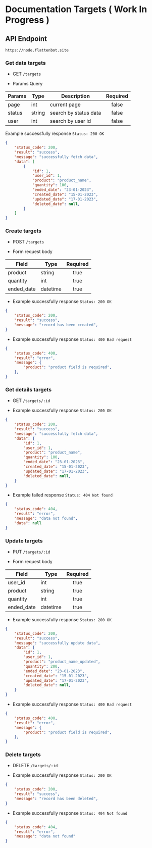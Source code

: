 # Documentation Targets ( Work In Progress )

## API Endpoint

```
https://node.flattenbot.site
```

### Get data targets

- GET `/targets`

- Params Query

| **Params**     | **Type**     | **Description**       | **Required** |
| -------------  | ------------ | --------------------- | :----------: |
| page           | int          | current page          | false        |
| status         | string       | search by status data | false        |
| user           | int          | search by user id     | false        |

Example successfully response `Status: 200 OK`

```json
{
    "status_code": 200,
    "result": "success",
    "message": "successfully fetch data",
    "data": [
        {
            "id": 1,
            "user_id": 1,
            "product": "product_name",
            "quantity": 100,
            "ended_date": "23-01-2023",
            "created_date": "15-01-2023",
            "updated_date": "17-01-2023",
            "deleted_date": null,
        }
    ]
}
```

### Create targets

- POST `/targets`

- Form request body

| **Field**     | **Type**    | **Required** |
| ------------- | ----------  | :----------: |
| product       | string      | true         | 
| quantity      | int         | true         |
| ended_date    | datetime    | true         |

- Example successfully response `Status: 200 OK`

```json
{
    "status_code": 200,
    "result": "success",
    "message": "record has been created",
}
```
- Example successfully response `Status: 400 Bad request`

```json
{
    "status_code": 400,
    "result": "error",
    "message": {
        "product": "product field is required",
    },
}
```
### Get details targets
- GET `/targets/:id`

- Example successfully response `Status: 200 OK`

```json
{
    "status_code": 200,
    "result": "success",
    "message": "successfully fetch data",
    "data": {
        "id": 1,
        "user_id": 1,
        "product": "product_name",
        "quantity": 100,
        "ended_date": "23-01-2023",
        "created_date": "15-01-2023",
        "updated_date": "17-01-2023",
        "deleted_date": null,
    }
}
```
- Example failed response `Status: 404 Not found`

```json
{
    "status_code": 404,
    "result": "error",
    "message": "data not found",
    "data": null
}
```
### Update targets

- PUT `/targets/:id`

- Form request body

| **Field**     | **Type**    | **Required** |
| ------------- | ----------  | :----------: |
| user_id       | int         | true         |
| product       | string      | true         | 
| quantity      | int         | true         |
| ended_date    | datetime    | true         |

- Example successfully response `Status: 200 OK`

```json
{
    "status_code": 200,
    "result": "success",
    "message": "successfully update data",
    "data": {
        "id": 1,
        "user_id": 1,
        "product": "product_name_updated",
        "quantity": 200,
        "ended_date": "23-01-2023",
        "created_date": "15-01-2023",
        "updated_date": "17-01-2023",
        "deleted_date": null,
    }
}
```
- Example successfully response `Status: 400 Bad request`

```json
{
    "status_code": 400,
    "result": "error",
    "message": {
        "product": "product field is required",
    },
}
```
### Delete targets

- DELETE `/targets/:id`

- Example successfully response `Status: 200 OK`

```json
{
    "status_code": 200,
    "result": "success",
    "message": "record has been deleted",
}
```

- Example successfully response `Status: 404 Not found`

```json
{
    "status_code": 404,
    "result": "error",
    "message": "data not found"
}